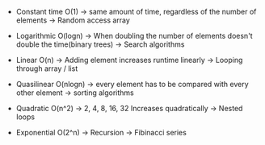 - Constant time
O(1) -> same amount of time, regardless of the number of elements -> Random access array

- Logarithmic
O(logn) -> When doubling the number of elements doesn't double the time(binary trees) -> Search algorithms

- Linear
O(n) -> Adding element increases runtime linearly -> Looping through array / list

- Quasilinear
O(nlogn) -> every element has to be compared with every other element -> sorting algorithms

- Quadratic
O(n^2) -> 2, 4, 8, 16, 32 Increases quadratically -> Nested loops

- Exponential
O(2^n) -> Recursion -> Fibinacci series